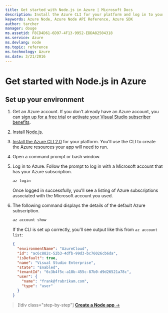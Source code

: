 ```yaml
---
title: Get started with Node.js in Azure | Microsoft Docs
description: Install the Azure CLI for your platform and log in to your Azure account
keywords: Azure Node, Azure Node API Reference, Azure SDK
author: tarcher
manager: douge
ms.assetid: F8CD4D61-6D97-4F13-9952-EDDA82504318
ms.service: Azure
ms.devlang: node
ms.topic: reference
ms.technology: Azure
ms.date: 3/21/2016
---
```


# Get started with Node.js in Azure

## Set up your environment

1. Get an Azure account. If you don't already have an Azure account, you can [sign up for a free trial](https://azure.microsoft.com/pricing/free-trial/?WT.mc_id=A261C142F) or [activate your Visual Studio subscriber benefits](https://azure.microsoft.com/pricing/member-offers/msdn-benefits-details/?WT.mc_id=A261C142F).

1. Install [Node.js](https://nodejs.org).

1. [Install the Azure CLI 2.0](https://docs.microsoft.com/en-us/cli/azure/install-az-cli2) for your platform. You'll use the CLI to create the Azure resources your app will need to run.

1. Open a command prompt or bash window.

1. Log in to Azure. Follow the prompt to log in with a Microsoft account that has your Azure subscription.

	```bash
	az login
	```   

	Once logged in successfully, you'll see a listing of Azure subscriptions associated with the Microsoft account you used.

1. The following command displays the details of the default Azure subscription.

	```bash
	az account show
	```   

	If the CLI is set up correctly, you'll see output like this from `az account list`:
	```json
	{
	  "environmentName": "AzureCloud",
	  "id": "ac6c882c-52b3-4dfb-99d3-bc76026cb6da",
	  "isDefault": true,
	  "name": "Visual Studio Enterprise",
	  "state": "Enabled",
	  "tenantId": "6c3b4f5c-a18b-455c-87b0-d9d26521a78c",
	  "user": {
	    "name": "frank@frabrikam.com",
	    "type": "user"
	  }
	}
	```

>[!div class="step-by-step"]
[**Create a Node app** &rarr;](get-started-create-node-app.md)
